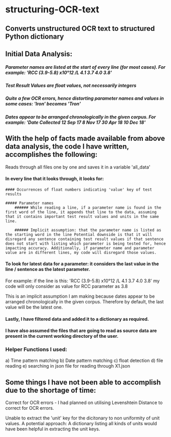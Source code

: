 # structuring-OCR-text
## Converts unstructured OCR text to structured Python dictionary

## Initial Data Analysis: 

##### Parameter names are listed at the start of every line (for most cases). For example: 'RCC (3.9-5.8) x10°12 /L 4.1 3.7 4.0 3.8'

##### Test Result Values are float values, not necessarily integers

##### Quite a few OCR errors, hence distorting parameter names and values in some cases: 'Iron' becomes 'Tron'

##### Dates appear to be arranged chronologically in the given corpus. For example: 'Date Collected 12 Sep 17 8 Nov 17 30 Apr 18 10 Dec 18'


## With the help of facts made available from above data analysis, the code I have written, accomplishes the following:

Reads through all files one by one and saves it in a variable 'all_data'

#### In every line that it looks through, it looks for: 
	#### Occurrences of float numbers indicating 'value' key of test results
	
	##### Parameter names 
		###### While reading a line, if a parameter name is found in the first word of the line, it appends that line to the data, assuming that it contains important test result values and units in the same line. 
		
		###### Implicit assumption: that the parameter name is listed as the starting word in the line Potential downside is that it will disregard any sentence containing test result values if that sentence does not start with listing which parameter is being tested for, hence impacting accuracy. Additionally, if parameter name and parameter value are in different lines, my code will disregard those values.
	

#### To look for latest data for a parameter: it considers the last value in the line / sentence as the latest parameter.

For example: if the line is this: 'RCC (3.9-5.8) x10°12 /L 4.1 3.7 4.0 3.8' my code will only consider as value for RCC parameter as 3.8

This is an implicit assumption I am making because dates appear to be arranged chronologically in the given corpus. Therefore by default, the last value will be the latest one.

#### Lastly, I have filtered data and added it to a dictionary as required.

#### I have also assumed the files that are going to read as source data are present in the current working directory of the user.

### Helper Functions I used: 
a) Time pattern matching 
b) Date pattern matching 
c) float detection 
d) file reading 
e) searching in json file for reading through X1.json

## Some things I have not been able to accomplish due to the shortage of time:

Correct for OCR errors - I had planned on utilising Levenshtein Distance to correct for OCR errors.

Unable to extract the 'unit' key for the dicitonary to non uniformity of unit values. A potential approach: A dictionary listing all kinds of units would have been helpful in extracting the unit keys.